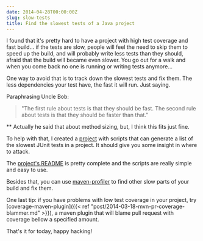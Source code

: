 ```yaml
---
date: 2014-04-28T00:00:00Z
slug: slow-tests
title: Find the slowest tests of a Java project
---
```


I found that it's pretty hard to have a project with high test coverage and
fast build... if the tests are slow, people will feel the need to skip them
to speed up the build, and will probably write less tests than they should,
afraid that the build will became even slower. You go out for a walk and when
you come back no one is running or writing tests anymore...

One way to avoid that is to track down the slowest tests and fix them.
The less dependencies your test have, the fast it will run. Just saying.

Paraphrasing Uncle Bob:

> "The first rule about tests is that they should be
> fast. The second rule about tests is that they should be faster than that."

** Actually he said that about method sizing, but, I think this fits just fine.

To help with that, I created a [project][project] with scripts that
can generate a list of the slowest JUnit tests in a project. It should give you
some insight in where to attack.

The [project's README][project] is pretty complete and the scripts are really
simple and easy to use.

Besides that, you can use [maven-profiler](https://github.com/takari/maven-profiler)
to find other slow parts of your build and fix them.

One last tip: if you have problems with low test coverage in your project,
try [coverage-maven-plugin]({{< ref "post/2014-03-18-mvn-pr-coverage-blammer.md" >}}),
a maven plugin that will blame pull request with coverage bellow a specified
amount.

That's it for today, happy hacking!

[unit-vs-integration]: https://www.google.com.br/search?q=unit+tests+vs+integration+tests
[project]: https://github.com/caarlos0/junit-slowest-tests
